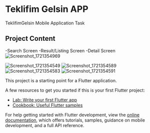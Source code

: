 # Teklifim Gelsin APP

TeklifimGelsin Mobile Application Task

## Project Content
-Search Screen
-Result/Listing Screen
-Detail Screen
![Screenshot_1721354969](https://github.com/user-attachments/assets/1d598cc1-3a44-4efe-abee-a92686dd2742)

![Screenshot_1721354549](https://github.com/user-attachments/assets/d34499c0-4dd4-4b00-bdb0-c69e2ccb68ee)
![Screenshot_1721354589](https://github.com/user-attachments/assets/ba3d3915-a24d-4f35-83ed-a4d9d951a2fd)
![Screenshot_1721354583](https://github.com/user-attachments/assets/d723ab66-112f-4922-8808-f59fdf0a0d8d)
![Screenshot_1721354591](https://github.com/user-attachments/assets/01712598-f9d7-4f1e-8d56-8bec720792e0)



This project is a starting point for a Flutter application.

A few resources to get you started if this is your first Flutter project:

- [Lab: Write your first Flutter app](https://docs.flutter.dev/get-started/codelab)
- [Cookbook: Useful Flutter samples](https://docs.flutter.dev/cookbook)

For help getting started with Flutter development, view the
[online documentation](https://docs.flutter.dev/), which offers tutorials,
samples, guidance on mobile development, and a full API reference.
